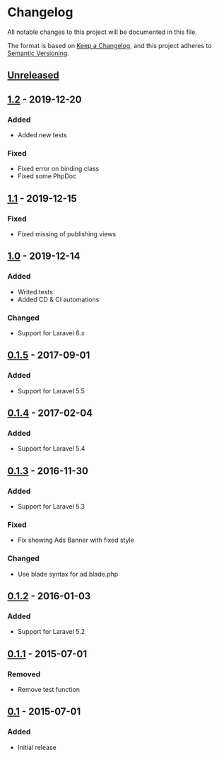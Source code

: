 # Changelog
All notable changes to this project will be documented in this file.

The format is based on [Keep a Changelog](https://keepachangelog.com/en/1.0.0/),
and this project adheres to [Semantic Versioning](https://semver.org/spec/v2.0.0.html).

## [Unreleased]

## [1.2] - 2019-12-20
### Added
- Added new tests

### Fixed
- Fixed error on binding class
- Fixed some PhpDoc

## [1.1] - 2019-12-15
### Fixed
- Fixed missing of publishing views

## [1.0] - 2019-12-14
### Added
- Writed tests
- Added CD & CI automations

### Changed
- Support for Laravel 6.x

## [0.1.5] - 2017-09-01
### Added
- Support for Laravel 5.5

## [0.1.4] - 2017-02-04
### Added
- Support for Laravel 5.4

## [0.1.3] - 2016-11-30
### Added
- Support for Laravel 5.3

### Fixed
- Fix showing Ads Banner with fixed style

### Changed
- Use blade syntax for ad.blade.php

## [0.1.2] - 2016-01-03
### Added
- Support for Laravel 5.2

## [0.1.1] - 2015-07-01
### Removed
- Remove test function

## [0.1] - 2015-07-01
### Added
- Initial release

[Unreleased]: https://github.com/crypto-technology/laravel-adsense/compare/v1.2...HEAD
[1.2]: https://github.com/crypto-technology/laravel-adsense/compare/v1.1...v1.2
[1.1]: https://github.com/crypto-technology/laravel-adsense/compare/v1.0...v1.1
[1.0]: https://github.com/crypto-technology/laravel-adsense/compare/v0.1.5...v1.0
[0.1.5]: https://github.com/crypto-technology/laravel-adsense/compare/v0.1.4...v0.1.5
[0.1.4]: https://github.com/crypto-technology/laravel-adsense/compare/v0.1.3...v0.1.4
[0.1.3]: https://github.com/crypto-technology/laravel-adsense/compare/v0.1.2...v0.1.3
[0.1.2]: https://github.com/crypto-technology/laravel-adsense/compare/v0.1.1...v0.1.2
[0.1.1]: https://github.com/crypto-technology/laravel-adsense/compare/v0.1...v0.1.1
[0.1]: https://github.com/crypto-technology/laravel-adsense/releases/tag/v0.1

